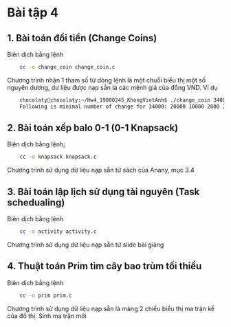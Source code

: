 # Bài tập 4

## 1. Bài toán đổi tiền (Change Coins)

Biên dịch bằng lệnh

```zsh
    cc -o change_coin change_coin.c
```

Chương trình nhận 1 tham số từ dòng lệnh là một chuỗi biểu thị một số nguyên dương, dư liệu được nạp sẵn là các mệnh giá của đồng VND. Ví dụ

```zsh
    chocolaty🍺chocolaty:~/Hw4_19000245_KhongVietAnh$ ./change_coin 34000
    Following is minimal number of change for 34000: 20000 10000 2000 2000 
```

## 2. Bài toán xếp balo 0-1 (0-1 Knapsack)

Biên dịch bằng lệnh;

```zsh
    cc -o knapsack knapsack.c
```

Chương trình sử dụng dữ liệu nạp sẵn từ sách của Anany, mục 3.4

## 3. Bài toán lập lịch sử dụng tài nguyên (Task schedualing)

Biên dịch bằng lệnh

```zsh
    cc -o activity activity.c
```

Chương trình sử dụng dữ liệu nạp sẵn từ slide bài giảng

## 4. Thuật toán Prim tìm cây bao trùm tối thiểu

Biên dịch bằng lệnh

```zsh 
    cc -o prim prim.c
```
Chương trình sử dụng dữ liệu nạp sẵn là mảng 2 chiều biểu thị ma trận kề của đồ thị. Sinh ma trận mới 
